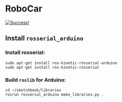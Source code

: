 # RoboCar
[![Success!](https://img.youtube.com/zA7yi_II43k/VID/0.jpg)](https://www.youtube.com/watch?v=zA7yi_II43k)

## Install `rosserial_arduino`

### Install rosserial:
```
sudo apt-get install ros-kinetic-rosserial-arduino
sudo apt-get install ros-kinetic-rosserial
```

### Build `roslib` for Arduino:
```
cd ~/sketchbook/libraries
rosrun rosserial_arduino make_libraries.py .
```
